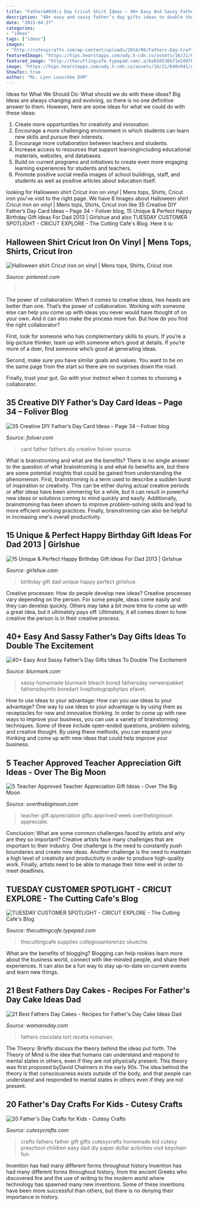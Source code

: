 ```yaml
---
title: "Father&#039;s Day Cricut Shirt Ideas ~ 40+ Easy And Sassy Father’s Day Gifts Ideas To Double The Excitement"
description: "40+ easy and sassy father’s day gifts ideas to double the excitement"
date: "2023-04-27"
categories:
- "ideas"
tags: ["ideas"]
images:
- "http://cutesycrafts.com/wp-content/uploads/2014/06/Fathers-Day-Crafts-Collage2.jpg"
featuredImage: "https://hips.hearstapps.com/wdy.h-cdn.co/assets/16/21/640x941/gallery-1464276901-chocolate-bacon-cake-1-9bc.jpg?resize=768:*"
featured_image: "http://thecuttingcafe.typepad.com/.a/6a010536b71e2d970b01a51181e3b5970c-600wi"
image: "https://hips.hearstapps.com/wdy.h-cdn.co/assets/16/21/640x941/gallery-1464276901-chocolate-bacon-cake-1-9bc.jpg?resize=768:*"
ShowToc: true
author: "Ms. Lynn Leuschke DVM"
---
```



Ideas for What We Should Do: What should we do with these ideas?
Big Ideas are always changing and evolving, so there is no one definitive answer to them. However, here are some ideas for what we could do with these ideas: 
1. Create more opportunities for creativity and innovation. 
2. Encourage a more challenging environment in which students can learn new skills and pursue their interests. 
3. Encourage more collaboration between teachers and students. 
4. Increase access to resources that support learningincluding educational materials, websites, and databases. 
5. Build on current programs and initiatives to create even more engaging learning experiences for students and teachers. 
6. Promote positive social media images of school buildings, staff, and students as well as positive articles about education itself.

	

		
looking for Halloween shirt Cricut iron on vinyl | Mens tops, Shirts, Cricut iron you've visit to the right page. We have 8 Images about Halloween shirt Cricut iron on vinyl | Mens tops, Shirts, Cricut iron like 35 Creative DIY Father’s Day Card Ideas – Page 34 – Foliver blog, 15 Unique &amp; Perfect Happy Birthday Gift Ideas For Dad 2013 | Girlshue and also TUESDAY CUSTOMER SPOTLIGHT - CRICUT EXPLORE - The Cutting Cafe&#039;s Blog. Here it is:
		
    
## Halloween Shirt Cricut Iron On Vinyl | Mens Tops, Shirts, Cricut Iron

<img loading=lazy src="https://i.pinimg.com/736x/2e/11/6c/2e116c9fb831e5eacae6bdb37f031672.jpg" onerror="this.onerror=null;this.src='https://tse1.mm.bing.net/th?id=OIP.FrQxYI5sA4mTqnpdDjvAHgHaJ3&amp;pid=15.1';" alt="Halloween shirt Cricut iron on vinyl | Mens tops, Shirts, Cricut iron">

_Source: pinterest.com_

>. 

	

The power of collaboration:
When it comes to creative ideas, two heads are better than one. That’s the power of collaboration.
Working with someone else can help you come up with ideas you never would have thought of on your own. And it can also make the process more fun. But how do you find the right collaborator?

First, look for someone who has complementary skills to yours. If you’re a big-picture thinker, team up with someone who’s good at details. If you’re more of a doer, find someone who’s good at generating ideas.

Second, make sure you have similar goals and values. You want to be on the same page from the start so there are no surprises down the road.

Finally, trust your gut. Go with your instinct when it comes to choosing a collaborator.

    
## 35 Creative DIY Father’s Day Card Ideas – Page 34 – Foliver Blog

<img loading=lazy src="http://www.foliver.com/wp-content/uploads/2019/06/34-Fathers-Day-card.jpg" onerror="this.onerror=null;this.src='https://tse3.mm.bing.net/th?id=OIP.kegBMgvk3VOJgpOLbhhj8gHaKo&amp;pid=15.1';" alt="35 Creative DIY Father’s Day Card Ideas – Page 34 – Foliver blog">

_Source: foliver.com_

>card father fathers diy creative foliver source. 

	

What is brainstroming and what are the benefits?
There is no single answer to the question of what brainstroming is and what its benefits are, but there are some potential insights that could be gained from understanding the phenomenon. First, brainstroming is a term used to describe a sudden burst of inspiration or creativity. This can be either during actual creative periods or after ideas have been simmering for a while, but it can result in powerful new ideas or solutions coming to mind quickly and easily. Additionally, brainstroming has been shown to improve problem-solving skills and lead to more efficient working practices. Finally, brainstroming can also be helpful in increasing one's overall productivity.

    
## 15 Unique &amp; Perfect Happy Birthday Gift Ideas For Dad 2013 | Girlshue

<img loading=lazy src="https://www.girlshue.com/wp-content/uploads/2016/07/unnamed-file-4007.jpg" onerror="this.onerror=null;this.src='https://tse4.mm.bing.net/th?id=OIP.rQabgBYCQ09vzKBz-5vCQAHaJ3&amp;pid=15.1';" alt="15 Unique &amp; Perfect Happy Birthday Gift Ideas For Dad 2013 | Girlshue">

_Source: girlshue.com_

>birthday gift dad unique happy perfect girlshue. 

	

Creative processes: How do people develop new ideas?
Creative processes vary depending on the person. For some people, ideas come easily and they can develop quickly. Others may take a bit more time to come up with a great idea, but it ultimately pays off. Ultimately, it all comes down to how creative the person is in their creative process.

    
## 40+ Easy And Sassy Father’s Day Gifts Ideas To Double The Excitement

<img loading=lazy src="https://www.blurmark.com/wp-content/uploads/2017/06/Daddy-Daughter-Photo-Frame.jpg" onerror="this.onerror=null;this.src='https://tse2.mm.bing.net/th?id=OIP.wayntZwxHz-c5keWKO1xygHaJ4&amp;pid=15.1';" alt="40+ Easy And Sassy Father’s Day Gifts Ideas To Double The Excitement">

_Source: blurmark.com_

>sassy homemade blurmark bleach bored fathersday verwenpakket fathersdayinfo boredart livephotograpbytips efavet. 

	

How to use ideas to your advantage: How can you use ideas to your advantage?
One way to use ideas to your advantage is by using them as receptacles for new and innovative thinking. In order to come up with new ways to improve your business, you can use a variety of brainstorming techniques. Some of these include open-ended questions, problem solving, and creative thought. By using these methods, you can expand your thinking and come up with new ideas that could help improve your business.

    
## 5 Teacher Approved Teacher Appreciation Gift Ideas - Over The Big Moon

<img loading=lazy src="https://i0.wp.com/overthebigmoon.com/wp-content/uploads/2016/04/Teacher-Appreciation-Gift-Ideas.jpg?fit=982%2C1382&amp;ssl=1" onerror="this.onerror=null;this.src='https://tse1.mm.bing.net/th?id=OIP.6ZlYiB1ptbcaCndCznAq-QHaKb&amp;pid=15.1';" alt="5 Teacher Approved Teacher Appreciation Gift Ideas - Over The Big Moon">

_Source: overthebigmoon.com_

>teacher gift appreciation gifts approved week overthebigmoon appreciate. 

	

Conclusion: What are some common challenges faced by artists and why are they so important?
Creative artists face many challenges that are important to their industry. One challenge is the need to constantly push boundaries and create new ideas. Another challenge is the need to maintain a high level of creativity and productivity in order to produce high-quality work. Finally, artists need to be able to manage their time well in order to meet deadlines.

    
## TUESDAY CUSTOMER SPOTLIGHT - CRICUT EXPLORE - The Cutting Cafe&#039;s Blog

<img loading=lazy src="http://thecuttingcafe.typepad.com/.a/6a010536b71e2d970b01a51181e3b5970c-600wi" onerror="this.onerror=null;this.src='https://tse2.mm.bing.net/th?id=OIP.2eH3Jhj3_d26BNJKtStyZQHaGC&amp;pid=15.1';" alt="TUESDAY CUSTOMER SPOTLIGHT - CRICUT EXPLORE - The Cutting Cafe&#039;s Blog">

_Source: thecuttingcafe.typepad.com_

>thecuttingcafe supplies collegiosanlorenzo skueche. 

	

What are the benefits of blogging?
Blogging can help rookies learn more about the business world, connect with like-minded people, and share their experiences. It can also be a fun way to stay up-to-date on current events and learn new things.

    
## 21 Best Fathers Day Cakes - Recipes For Father&#039;s Day Cake Ideas Dad

<img loading=lazy src="https://hips.hearstapps.com/wdy.h-cdn.co/assets/16/21/640x941/gallery-1464276901-chocolate-bacon-cake-1-9bc.jpg?resize=768:*" onerror="this.onerror=null;this.src='https://tse2.mm.bing.net/th?id=OIP.sACmX1b40rjo2FvBgx1PMwDMEs&amp;pid=15.1';" alt="21 Best Fathers Day Cakes - Recipes for Father&#039;s Day Cake Ideas Dad">

_Source: womansday.com_

>fathers ciocolata tort receta romanian. 

	

The Theory: Briefly discuss the theory behind the ideas put forth.
The Theory of Mind is the idea that humans can understand and respond to mental states in others, even if they are not physically present. This theory was first proposed byDavid Chalmers in the early 90s. The idea behind the theory is that consciousness exists outside of the body, and that people can understand and responded to mental states in others even if they are not present.

    
## 20 Father&#039;s Day Crafts For Kids - Cutesy Crafts

<img loading=lazy src="http://cutesycrafts.com/wp-content/uploads/2014/06/Fathers-Day-Crafts-Collage2.jpg" onerror="this.onerror=null;this.src='https://tse3.mm.bing.net/th?id=OIP.Pl8ZREx-91j5th46wK5saAHaMi&amp;pid=15.1';" alt="20 Father&#039;s Day Crafts for Kids - Cutesy Crafts">

_Source: cutesycrafts.com_

>crafts fathers father gift gifts cutesycrafts homemade kid cutesy preschool children easy dad diy paper dollar activities visit keychain fun. 

	

Invention has had many different forms throughout history
Invention has had many different forms throughout history, from the ancient Greeks who discovered fire and the use of writing to the modern world where technology has spawned many new inventions. Some of these inventions have been more successful than others, but there is no denying their importance in history.

